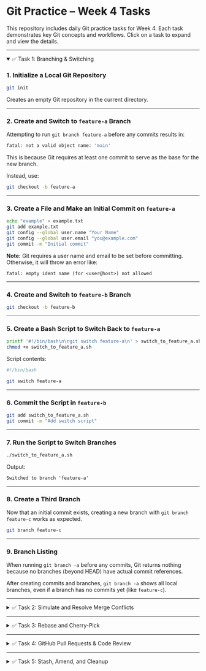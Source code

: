 # Git Practice – Week 4 Tasks

This repository includes daily Git practice tasks for Week 4. Each task demonstrates key Git concepts and workflows. Click on a task to expand and view the details.

---

<details open>
<summary>✅ Task 1: Branching & Switching</summary>

### 1. Initialize a Local Git Repository

```bash
git init
```
Creates an empty Git repository in the current directory.

---

### 2. Create and Switch to `feature-a` Branch

Attempting to run `git branch feature-a` before any commits results in:

```bash
fatal: not a valid object name: 'main'
```
This is because Git requires at least one commit to serve as the base for the new branch.

Instead, use:
```bash
git checkout -b feature-a
```

---

### 3. Create a File and Make an Initial Commit on `feature-a`

```bash
echo "example" > example.txt
git add example.txt
git config --global user.name "Your Name"
git config --global user.email "you@example.com"
git commit -m "Initial commit"
```
**Note:** Git requires a user name and email to be set before committing. Otherwise, it will throw an error like:
```
fatal: empty ident name (for <user@host>) not allowed
```

---

### 4. Create and Switch to `feature-b` Branch

```bash
git checkout -b feature-b
```

---

### 5. Create a Bash Script to Switch Back to `feature-a`

```bash
printf '#!/bin/bash\n\ngit switch feature-a\n' > switch_to_feature_a.sh
chmod +x switch_to_feature_a.sh
```

Script contents:
```bash
#!/bin/bash

git switch feature-a
```

---

### 6. Commit the Script in `feature-b`

```bash
git add switch_to_feature_a.sh
git commit -m "Add switch script"
```

---

### 7. Run the Script to Switch Branches

```bash
./switch_to_feature_a.sh
```
Output:
```
Switched to branch 'feature-a'
```

---

### 8. Create a Third Branch

Now that an initial commit exists, creating a new branch with `git branch feature-c` works as expected.

```bash
git branch feature-c
```

---

### 9. Branch Listing

When running `git branch -a` before any commits, Git returns nothing because no branches (beyond HEAD) have actual commit references.

After creating commits and branches, `git branch -a` shows all local branches, even if a branch has no commits yet (like `feature-c`).

</details>

---

<details>
<summary>✅ Task 2: Simulate and Resolve Merge Conflicts</summary>

### 🎯 Goal:
Modify the same file (`example.txt`) in both `feature-a` and `feature-b` to simulate a conflict and resolve it.

### ✅ Steps Performed:

**In `feature-b`:**
```bash
git switch feature-b
echo "adding conflict feature-b" >> example.txt
git add example.txt
git commit -m "Adding conflict feature-b"
```

**In `feature-a`:**
```bash
git switch feature-a
echo "adding conflict feature-a" >> example.txt
git add example.txt
git commit -m "Adding conflict feature-a"
```

**Merge `feature-b` into `feature-a`:**
```bash
git merge feature-b
```

You will see:
```
CONFLICT (content): Merge conflict in example.txt
Automatic merge failed; fix conflicts and then commit the result.
```

### 🛠️ Conflict Resolution:
Opened the folder using:
```bash
code .
```
Used the VS Code UI to resolve the conflict by selecting both changes.

**Final content of `example.txt`:**
```txt
example
adding conflict feature-a
adding conflict feature-b
```

Then:
```bash
git add example.txt
git commit -m "Resolve merge conflict between feature-a and feature-b"
```

### ✅ Final Status:
```bash
git status
# On branch feature-a
# nothing to commit, working tree clean
```

### ℹ️ Explanation of the Commit:
> The merge commit resolves a conflict between `feature-a` and `feature-b`, where both branches appended different lines to `example.txt`. Both changes were kept to preserve work from both branches.

### ⚠️ Note About `code .` Command:
Running `code .` just opens the current directory in VS Code — this command is helpful but not necessary for the Git workflow. It was used to assist visually in resolving the conflict.

</details>

---

<details>
<summary>✅ Task 3: Rebase and Cherry-Pick</summary>

## 🎯 Goal

- Use `git rebase` to reapply commits from `feature-a` onto `main`.
- Document what happens to the commit history.
- Use `git cherry-pick` to apply a single commit from `feature-b` to `main`.
- Explain the difference between `rebase` and `merge`.

---

## 🔁 Rebase

### ✔️ Commands Executed:

```bash
git checkout -b main
touch README.md
echo "# This is main" > README.md
git add README.md
git commit -m "Adding README file"
git switch feature-a
git rebase main
```

## 📝 Log Outputs After Rebase

Below are the three different ways used to inspect the commit history after rebase:

### 1. Using the branch name:
```bash
git log feature-a
```
🔹 This shows the commit history of `feature-a` even if you're not currently on that branch.  
🔹 It's useful to inspect another branch's log without switching to it.

### 2. Using `--oneline`:
```bash
git log --oneline
```
🔹 Shows the commit history in a compact single-line format per commit.

### 3. Current branch log:
```bash
git log
```
🔹 Shows the full commit history of the current branch.  

### 4. Using `--graph`:
```bash
git log --graph
🔹 Useful for understanding how branches diverged and merged over time.

---
## 📄 What Happens to the Commit History?

Rebasing `feature-a` onto `main` rewrites the commit history of `feature-a` so that it now appears as if all the commits from `main` came before any commits in `feature-a`. This creates a linear history and avoids a merge commit. It's as if `feature-a` was developed starting from the tip of `main`.

---

## 🍒 Cherry-Pick

### ✔️ Commands Executed:

```bash
git switch feature-b
echo "I'm feature-b" > README.txt
git add README.txt
git commit -m "Adding README for feature-b"
git switch main
git cherry-pick cc5ea79
```

Where `cc5ea79` is the commit hash of the "Adding README for feature-b" commit in `feature-b`.

---

## 🔀 Merge vs Rebase (In My Words)

The difference between merge and rebase is that when we use rebase, we rewrite the commits of the current branch and put in the beginning the commits of the other branch.  
For example, we are in the `feature-a` branch, and we use the command:  
`git rebase main`  
So now all the `main` commits are presented at the beginning of `feature-a`.  
A merge keeps the original commits as they are and adds a new commit representing the merge.

</details>

---

<details>
<summary>✅ Task 4: GitHub Pull Requests & Code Review</summary>

### 🎯 Goal:
Push branches to GitHub and open a Pull Request for code review.

---

### 🔁 Steps Performed:

**1. Navigated to the local Git repository:**
```bash
cd ~/week4/practice/local_git
```

**2. Checked current status:**
```bash
git status
# On branch main
# nothing to commit, working tree clean
```

**3. Set the remote repository:**
```bash
git remote add origin https://github.com/Avichai98/week4-local-git.git
```

**4. Pushed all branches to GitHub:**
```bash
git push --set-upstream origin main
git push --set-upstream origin feature-a
git push --set-upstream origin feature-b
```

---

### 🔃 Pull Request Created:

- A Pull Request was opened from `feature-b` into `main`.

</details>

---

<details>
<summary>✅ Task 5: Stash, Amend, and Cleanup</summary>

### 🎯 Goal
Practice using Git stash, amend, and branch cleanup tools.

---

## 🧪 Step 1: Make a Local Change and Stash It

```bash
echo "temporary change" >> example.txt
git stash
```

This saves the change to a temporary stash and reverts the file to the last committed state.

You can verify this with:
```bash
git status
cat example.txt
```

---

## ♻️ Step 2: Restore the Stashed Change

```bash
git stash pop
```

This restores the changes saved in the stash. You should now see `temporary change` again in `example.txt`.

---

## ✏️ Step 3: Amend the Last Commit

First, stage the change:

```bash
git add example.txt
```

Then amend the previous commit:

```bash
git commit --amend
```

This opens your editor, or directly creates a new commit that replaces the previous one with the updated contents.

---

## 🔃 Step 4: Handle Divergence

You may see:
```
Your branch and 'origin/main' have diverged
```

To rebase your commits cleanly over the remote changes:

```bash
git pull --rebase
```

Now your branch is up to date with the remote, with a linear commit history.

---

## 🧹 Step 5: Cleanup Merged Branches

Check which branches are fully merged into `main`:

```bash
git branch --merged
```

Delete a merged branch:

```bash
git branch -d feature-a
```

Repeat for any other merged branches.

</details>
